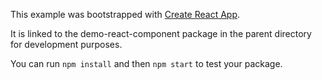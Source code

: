 This example was bootstrapped with [Create React App](https://github.com/facebook/create-react-app).

It is linked to the demo-react-component package in the parent directory for development purposes.

You can run `npm install` and then `npm start` to test your package.
